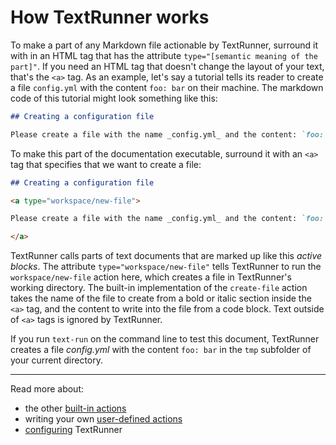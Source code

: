 # How TextRunner works

<!-- TODO: start with a simpler example, like converting a code block of JavaScript to <pre>. -->

To make a part of any Markdown file actionable by TextRunner, surround it with
in an HTML tag that has the attribute `type="[semantic meaning of the part]"`.
If you need an HTML tag that doesn't change the layout of your text, that's the
`<a>` tag. As an example, let's say a tutorial tells its reader to create a file
`config.yml` with the content `foo: bar` on their machine. The markdown code of
this tutorial might look something like this:

```markdown
## Creating a configuration file

Please create a file with the name _config.yml_ and the content: `foo: bar`
```

To make this part of the documentation executable, surround it with an `<a>` tag
that specifies that we want to create a file:

<a type="extension/runnable-region">

```markdown
## Creating a configuration file

<a type="workspace/new-file">

Please create a file with the name _config.yml_ and the content: `foo: bar`

</a>
```

</a>

TextRunner calls parts of text documents that are marked up like this _active
blocks_. The attribute `type="workspace/new-file"` tells TextRunner to run the
`workspace/new-file` action here, which creates a file in TextRunner's working
directory. The built-in implementation of the `create-file` action takes the
name of the file to create from a bold or italic section inside the `<a>` tag,
and the content to write into the file from a code block. Text outside of `<a>`
tags is ignored by TextRunner.

If you run `text-run` on the command line to test this document, TextRunner
creates a file <a type="workspace/existing-file">_config.yml_ with the content
`foo: bar`</a> in the `tmp` subfolder of your current directory.

<hr>

Read more about:

- the other [built-in actions](built-in-actions.md)
- writing your own [user-defined actions](user-defined-actions.md)
- [configuring](configuration.md) TextRunner
